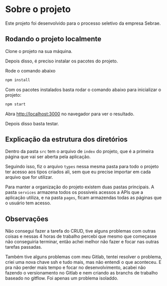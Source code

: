 # Sobre o projeto

Este projeto foi desenvolvido para o processo seletivo da empresa Sebrae.

## Rodando o projeto localmente

Clone o projeto na sua máquina.

Depois disso, é preciso instalar os pacotes do projeto.

Rode o comando abaixo

```bash
npm install
```

Com os pacotes instalados basta rodar o comando abaixo para inicializar o projeto:

```bash
npm start
```

Abra [http://localhost:3000](http://localhost:3000) no navegador para ver o resultado.

Depois disso basta testar.

## Explicação da estrutura dos diretórios

Dentro da pasta `src` tem o arquivo de `index` do projeto, que é a primeira página que vai ser aberta pela aplicação.

Seguindo isso, fiz o arquivo `types` nessa mesma pasta para todo o projeto ter acesso aos tipos criados ali, sem que eu precise importar em cada arquivo que for utilizar.

Para manter a organização do projeto existem duas pastas principais. A pasta `services` armazena todos os possiveis acessos a APIs que a aplicação utiliza, e na pasta `pages`, ficam armazendas todas as páginas que o usuário tem acesso.

## Observações

Não consegui fazer a tarefa do CRUD, tive alguns problemas com outras coisas e nessas 4 horas de trabalho percebi que mesmo que começasse não conseguiria terminar, então achei melhor não fazer e focar nas outras tarefas passadas.

Também tive alguns problemas com meu Gitlab, tentei resolver o problema, criei uma nova chave ssh e tudo mais, mas não entendi o que aconteceu. E pra não perder mais tempo e focar no desenvolvimento, acabei não fazendo o versionamento no Gitlab e nem criando as branchs de trabalho baseado no gitflow. Foi apenas um problema isoladdo.
